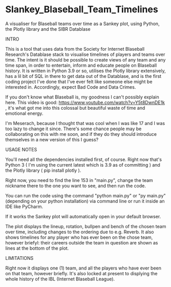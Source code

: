 # Slankey_Blaseball_Team_Timelines
A visualiser for Blaseball teams over time as a Sankey plot, using Python, the Plotly library and the SIBR Datablase

INTRO

This is a tool that uses data from the Society for Internet Blaseball Research's Datablase stack to visualise timelines of players and teams over time.
The intent is it should be possible to create views of any team and any time span, in order to entertain, inform and educate people on Blaseball history.
It is written in Python 3.9 or so, utilises the Plotly library extensively, has a lil bit of SQL in there to get data out of the Datablase,
and is the first coding project I've done that I've ever felt like someone else might be interested in. Accordingly, expect Bad Code and Data Crimes.

If you don't know what Blaseball is, my goodness I can't possibly explain here. This video is good: https://www.youtube.com/watch?v=Y5t8DwnDE1k , it's what got
me into this colossal but beautiful waste of time and emotional energy.

I'm Meserach, because I thought that was cool when I was like 17 and I was too lazy to change it since. There's some chance people may be collaborating on this with me soon, 
and if they do they should introduce themselves in a new version of this I guess?

USAGE NOTES

You'll need all the dependencies installed first, of course. Right now that's Python 3 ( I'm using the current latest which is 3.9 as of committing ) and the Plotly library ( pip install plotly ).

Right now, you need to find the line 153 in "main.py", change the team nickname there to the one you want to see, and then run the code. 

You can run the code using the command "python main.py" or "py main.py" (depending on your python installation) via command line or run it inside an IDE like PyCharm.

If it works the Sankey plot will automatically open in your default browser.

The plot displays the lineup, rotation, bullpen and bench of the chosen team over time, including changes to the ordering due to e.g. Reverb. 
It also shows timelines for any player who has ever been on the chose team, however briefyl: their careers outside the team in question are shown
as lines at the bottom of the plot.

LIMITATIONS

Right now it displays one (1) team, and all the players who have ever been on that team, however briefly.
It's also locked at present to displying the whole history of the IBL (Internet Blaseball League).

